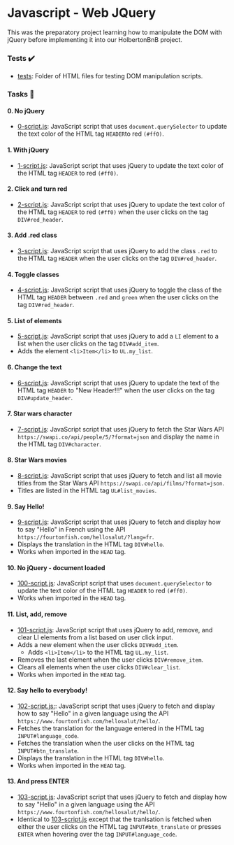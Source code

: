 # Javascript - Web JQuery

This was the preparatory project learning how to manipulate the DOM with jQuery before implementing it into our HolbertonBnB project.

### Tests ✔️
- [tests](tests): Folder of HTML files for testing DOM manipulation scripts.

### Tasks 📃

#### 0. No jQuery
 - [0-script.js](0-script.js): JavaScript script that uses `document.querySelector` to update the text color of the HTML tag `HEADER`to red `(#ff0)`.

#### 1. With jQuery
 - [1-script.js](1-script.js): JavaScript script that uses jQuery to update the text color of the HTML tag `HEADER` to red `(#ff0)`.

#### 2. Click and turn red
 - [2-script.js](2-script.js:): JavaScript script that uses jQuery to update the text color of the HTML tag `HEADER` to red `(#ff0)` when the user clicks on the tag `DIV#red_header`.

#### 3. Add .red class
 - [3-script.js](3-script.js): JavaScript script that uses jQuery to add the class `.red` to the HTML tag `HEADER` when the user clicks on the tag `DIV#red_header`.

#### 4. Toggle classes
 - [4-script.js](4-script.js): JavaScript script that uses jQuery to toggle the class of the HTML tag `HEADER` between `.red` and `green` when the user clicks on the tag `DIV#red_header`.

#### 5. List of elements
 - [5-script.js](5-script.js): JavaScript script that uses jQuery to add a `LI` element to a list when the user clicks on the tag `DIV#add_item`.
 - Adds the element `<li>Item</li>`  to `UL.my_list`.

#### 6. Change the text
 - [6-script.js](6-script.js): JavaScript script that uses jQuery to update the text of the HTML tag `HEADER` to "New Header!!!" when the user clicks on the tag `DIV#update_header`.

#### 7. Star wars character
 - [7-script.js](7-script.js): JavaScript script that uses jQuery to fetch the Star Wars API `https://swapi.co/api/people/5/?format=json` and display the name in the HTML tag `DIV#character`.

#### 8. Star Wars movies
 - [8-script.js](8-script.js): JavaScript script that uses jQuery to fetch and list all movie titles from the Star Wars API `https://swapi.co/api/films/?format=json`.
 - Titles are listed in the HTML tag `UL#list_movies`.

#### 9. Say Hello!
 - [9-script.js](9-script.js): JavaScript script that uses jQuery to fetch and display how to say "Hello" in French using the API `https://fourtonfish.com/hellosalut/?lang=fr`.
 - Displays the translation in the HTML tag `DIV#hello`.
 - Works when imported in the `HEAD` tag.

#### 10. No jQuery - document loaded
 - [100-script.js](100-script.js): JavaScript script that uses `document.querySelector` to update the text color of the HTML tag `HEADER` to red `(#ff0)`.
 - Works when imported in the `HEAD` tag.

#### 11. List, add, remove
 - [101-script.js](101-script.js): JavaScript script that uses jQuery to add, remove, and clear LI elements from a list based on user click input.
 - Adds a new element when the user clicks `DIV#add_item`.
     - Adds `<li>Item</li>` to the HTML tag `UL.my_list`.
 - Removes the last element when the user clicks `DIV#remove_item`.
 - Clears all elements when the user clicks `DIV#clear_list`.
 - Works when imported in the `HEAD` tag.

#### 12. Say hello to everybody!
 - [102-script.js:](102-script.js:): JavaScript script that uses jQuery to fetch and display how to say "Hello" in a given language using the API `https://www.fourtonfish.com/hellosalut/hello/`.
 - Fetches the translation for the language entered in the HTML tag `INPUT#language_code`.
 - Fetches the translation when the user clicks on the HTML tag `INPUT#btn_translate`.
 - Displays the translation in the HTML tag `DIV#hello`.
 - Works when imported in the `HEAD` tag.

#### 13. And press ENTER
 - [103-script.js](103-script.js): JavaScript script that uses jQuery to fetch and display how to say "Hello" in a given language using the API `https://www.fourtonfish.com/hellosalut/hello/`.
 - Identical to [103-script.js](103-script.js) except that the tranlsation is fetched when either the user clicks on the HTML tag `INPUT#btn_translate` or presses `ENTER` when hovering over the tag `INPUT#language_code`.

